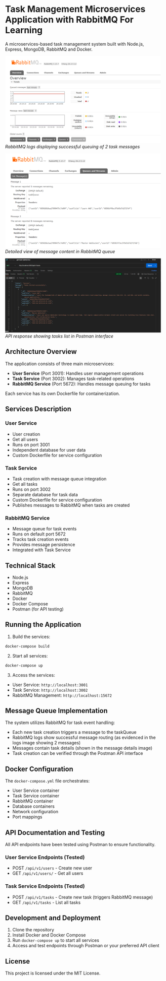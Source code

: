 # Task Management Microservices Application with RabbitMQ For Learning

A microservices-based task management system built with Node.js, Express, MongoDB, RabbitMQ and Docker.

![RABBITMQ Logs showing 2 tasks queued](image.png)
*RabbitMQ logs displaying successful queuing of 2 task messages*

![RabbitMQ Message details](image-2.png)
*Detailed view of message content in RabbitMQ queue*

![Tasks list in Postman](image-1.png)
*API response showing tasks list in Postman interface*

## Architecture Overview

The application consists of three main microservices:
- **User Service** (Port 3001): Handles user management operations
- **Task Service** (Port 3002): Manages task-related operations
- **RabbitMQ Service** (Port 5672): Handles message queuing for tasks

Each service has its own Dockerfile for containerization.

## Services Description

### User Service
- User creation 
- Get all users
- Runs on port 3001
- Independent database for user data
- Custom Dockerfile for service configuration

### Task Service
- Task creation with message queue integration
- Get all tasks 
- Runs on port 3002
- Separate database for task data
- Custom Dockerfile for service configuration
- Publishes messages to RabbitMQ when tasks are created

### RabbitMQ Service
- Message queue for task events
- Runs on default port 5672
- Tracks task creation events
- Provides message persistence
- Integrated with Task Service

## Technical Stack

- Node.js
- Express
- MongoDB
- RabbitMQ
- Docker
- Docker Compose
- Postman (for API testing)

## Running the Application

1. Build the services:
```bash
docker-compose build
```

2. Start all services:
```bash
docker-compose up
```

3. Access the services:
- User Service: `http://localhost:3001`
- Task Service: `http://localhost:3002`
- RabbitMQ Management: `http://localhost:15672`

## Message Queue Implementation

The system utilizes RabbitMQ for task event handling:
- Each new task creation triggers a message to the taskQueue
- RabbitMQ logs show successful message routing (as evidenced in the logs image showing 2 messages)
- Messages contain task details (shown in the message details image)
- Task creation can be verified through the Postman API interface

## Docker Configuration
The `docker-compose.yml` file orchestrates:
- User Service container
- Task Service container
- RabbitMQ container
- Database containers
- Network configuration
- Port mappings

## API Documentation and Testing

All API endpoints have been tested using Postman to ensure functionality.

### User Service Endpoints (Tested)
- POST `/api/v1/users` - Create new user
- GET `/api/v1/users/` - Get all users

### Task Service Endpoints (Tested)
- POST `/api/v1/tasks` - Create new task (triggers RabbitMQ message)
- GET `/api/v1/tasks` - List all tasks

## Development and Deployment

1. Clone the repository
2. Install Docker and Docker Compose
3. Run `docker-compose up` to start all services
4. Access and test endpoints through Postman or your preferred API client

## License

This project is licensed under the MIT License.